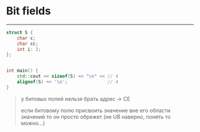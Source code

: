 # Bit fields
***
```c++
struct S {
    char c;
    char cc;
    int i: 2;
};


int main() {
    std::cout << sizeof(S) << "\n" << // 4
    alignof(S) << '\n';               // 4
}
```

> у битовых полей нельзя брать адрес -> CE
> 
> если битовому полю присвоить значение вне его области значений
> то он просто обрежет (не UB наверно, понять то можно...)
